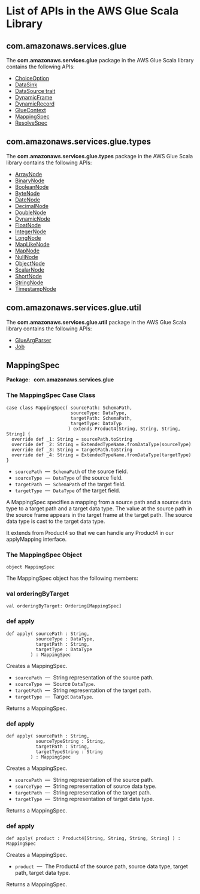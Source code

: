 # List of APIs in the AWS Glue Scala Library<a name="glue-etl-scala-apis"></a>

## com\.amazonaws\.services\.glue<a name="glue-etl-scala-apis-glue"></a>

The **com\.amazonaws\.services\.glue** package in the AWS Glue Scala library contains the following APIs:
+ [ChoiceOption](glue-etl-scala-apis-glue-choiceoption.md)
+ [DataSink](glue-etl-scala-apis-glue-datasink-class.md)
+ [DataSource trait](glue-etl-scala-apis-glue-datasource-trait.md)
+ [DynamicFrame](glue-etl-scala-apis-glue-dynamicframe.md)
+ [DynamicRecord](glue-etl-scala-apis-glue-dynamicrecord-class.md)
+ [GlueContext](glue-etl-scala-apis-glue-gluecontext.md)
+ [MappingSpec](#glue-etl-scala-apis-glue-mappingspec)
+ [ResolveSpec](glue-etl-scala-apis-glue-resolvespec.md)

## com\.amazonaws\.services\.glue\.types<a name="glue-etl-scala-apis-glue-types"></a>

The **com\.amazonaws\.services\.glue\.types** package in the AWS Glue Scala library contains the following APIs:
+ [ArrayNode](glue-etl-scala-apis-glue-types-arraynode.md)
+ [BinaryNode](glue-etl-scala-apis-glue-types-binarynode.md)
+ [BooleanNode](glue-etl-scala-apis-glue-types-booleannode.md)
+ [ByteNode](glue-etl-scala-apis-glue-types-bytenode.md)
+ [DateNode](glue-etl-scala-apis-glue-types-datenode.md)
+ [DecimalNode](glue-etl-scala-apis-glue-types-decimalnode.md)
+ [DoubleNode](glue-etl-scala-apis-glue-types-doublenode.md)
+ [DynamicNode](glue-etl-scala-apis-glue-types-dynamicnode.md)
+ [FloatNode](glue-etl-scala-apis-glue-types-floatnode.md)
+ [IntegerNode](glue-etl-scala-apis-glue-types-integernode.md)
+ [LongNode](glue-etl-scala-apis-glue-types-longnode.md)
+ [MapLikeNode](glue-etl-scala-apis-glue-types-maplikenode.md)
+ [MapNode](glue-etl-scala-apis-glue-types-mapnode.md)
+ [NullNode](glue-etl-scala-apis-glue-types-nullnode.md)
+ [ObjectNode](glue-etl-scala-apis-glue-types-objectnode.md)
+ [ScalarNode](glue-etl-scala-apis-glue-types-scalarnode.md)
+ [ShortNode](glue-etl-scala-apis-glue-types-shortnode.md)
+ [StringNode](glue-etl-scala-apis-glue-types-stringnode.md)
+ [TimestampNode](glue-etl-scala-apis-glue-types-timestampnode.md)

## com\.amazonaws\.services\.glue\.util<a name="glue-etl-scala-apis-glue-util"></a>

The **com\.amazonaws\.services\.glue\.util** package in the AWS Glue Scala library contains the following APIs:
+ [GlueArgParser](glue-etl-scala-apis-glue-util-glueargparser.md)
+ [Job](glue-etl-scala-apis-glue-util-job.md)

## MappingSpec<a name="glue-etl-scala-apis-glue-mappingspec"></a>

**Package:   com\.amazonaws\.services\.glue**

### The MappingSpec Case Class<a name="glue-etl-scala-apis-glue-mappingspec-case-class"></a>

```
case class MappingSpec( sourcePath: SchemaPath,
                        sourceType: DataType,
                        targetPath: SchemaPath,
                        targetType: DataTyp
                       ) extends Product4[String, String, String, String] {
  override def _1: String = sourcePath.toString
  override def _2: String = ExtendedTypeName.fromDataType(sourceType)
  override def _3: String = targetPath.toString
  override def _4: String = ExtendedTypeName.fromDataType(targetType)
}
```
+ `sourcePath`  —  `SchemaPath` of the source field\.
+ `sourceType`  —  `DataType` of the source field\.
+ `targetPath`  —  `SchemaPath` of the target field\.
+ `targetType`  —  `DataType` of the target field\.

A MappingSpec specifies a mapping from a source path and a source data type to a target path and a target data type\. The value at the source path in the source frame appears in the target frame at the target path\. The source data type is cast to the target data type\.

It extends from Product4 so that we can handle any Product4 in our applyMapping interface\.

### The MappingSpec Object<a name="glue-etl-scala-apis-glue-mappingspec-object"></a>

```
object MappingSpec
```

The MappingSpec object has the following members:

### val orderingByTarget<a name="glue-etl-scala-apis-gluemappingspec-object-val-orderingbytarget"></a>

```
val orderingByTarget: Ordering[MappingSpec]
```

### def apply<a name="glue-etl-scala-apis-gluemappingspec-object-defs-apply-1"></a>

```
def apply( sourcePath : String,
           sourceType : DataType,
           targetPath : String,
           targetType : DataType
         ) : MappingSpec
```

Creates a MappingSpec\.
+ `sourcePath`  —  String representation of the source path\.
+ `sourceType`  —  Source `DataType`\.
+ `targetPath`  —  String representation of the target path\.
+ `targetType`  —  Target `DataType`\.

Returns a MappingSpec\.

### def apply<a name="glue-etl-scala-apis-gluemappingspec-object-defs-apply-2"></a>

```
def apply( sourcePath : String,
           sourceTypeString : String,
           targetPath : String,
           targetTypeString : String
         ) : MappingSpec
```

Creates a MappingSpec\.
+ `sourcePath`  —  String representation of the source path\.
+ `sourceType`  —  String representation of source data type\.
+ `targetPath`  —  String representation of the target path\.
+ `targetType`  —  String representation of target data type\.

Returns a MappingSpec\.

### def apply<a name="glue-etl-scala-apis-gluemappingspec-object-defs-apply-3"></a>

```
def apply( product : Product4[String, String, String, String] ) : MappingSpec 
```

Creates a MappingSpec\.
+ `product`  —  The Product4 of the source path, source data type, target path, target data type\.

Returns a MappingSpec\.